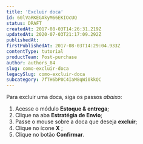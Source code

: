 ```yaml
---
title: 'Excluir doca'
id: 60lVaRKEGAkyM66EKIOcUQ
status: DRAFT
createdAt: 2017-08-03T14:26:31.219Z
updatedAt: 2020-07-03T21:17:09.292Z
publishedAt: 
firstPublishedAt: 2017-08-03T14:29:04.933Z
contentType: tutorial
productTeam: Post-purchase
author: authors_84
slug: como-excluir-doca
legacySlug: como-excluir-doca
subcategory: 7fTH6bP0C4IaM8qWi0kkQC
---
```



Para excluir uma doca, siga os passos _abaixo_:

1. Acesse o módulo __Estoque & entrega__;
2. Clique na aba **Estratégia de Envio**;
3. Passe o mouse sobre a doca que deseja <strong>excluir</strong>;
4. Clique no ícone **X** ;
5. Clique no botão **Confirmar**.
